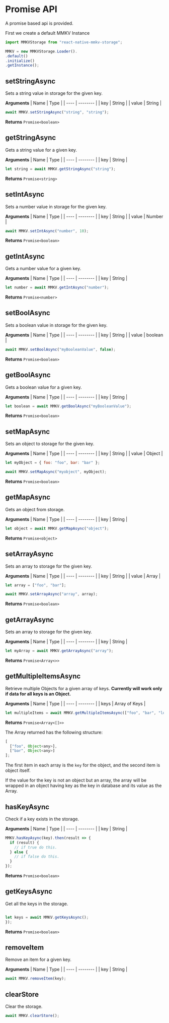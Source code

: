 # Promise API

A promise based api is provided.

First we create a default MMKV Instance

```js
import MMKVStorage from "react-native-mmkv-storage";

MMKV = new MMKVStorage.Loader().
.default()
.initialize()
.getInstance();

```

## setStringAsync

Sets a string value in storage for the given key.

**Arguments**
| Name | Type |
| ---- | -------- |
| key | String |
| value | String |

```jsx
await MMKV.setStringAsync("string", "string");
```

**Returns**
`Promise<boolean>`

## getStringAsync

Gets a string value for a given key.

**Arguments**
| Name | Type |
| ---- | -------- |
| key | String |

```jsx
let string = await MMKV.getStringAsync("string");
```

**Returns**
`Promise<string>`

## setIntAsync

Sets a number value in storage for the given key.

**Arguments**
| Name | Type |
| ---- | -------- |
| key | String |
| value | Number |

```jsx
await MMKV.setIntAsync("number", 10);
```

**Returns**
`Promise<boolean>`

## getIntAsync

Gets a number value for a given key.

**Arguments**
| Name | Type |
| ---- | -------- |
| key | String |

```jsx
let number = await MMKV.getIntAsync("number");
```

**Returns**
`Promise<number>`

## setBoolAsync

Sets a boolean value in storage for the given key.

**Arguments**
| Name | Type |
| ---- | -------- |
| key | String |
| value | boolean |

```jsx
await MMKV.setBoolAsync("myBooleanValue", false);
```

**Returns**
`Promise<boolean>`

## getBoolAsync

Gets a boolean value for a given key.

**Arguments**
| Name | Type |
| ---- | -------- |
| key | String |

```jsx
let boolean = await MMKV.getBoolAsync("myBooleanValue");
```

**Returns**
`Promise<boolean>`

## setMapAsync

Sets an object to storage for the given key.

**Arguments**
| Name | Type |
| ---- | -------- |
| key | String |
| value | Object |

```jsx
let myObject = { foo: "foo", bar: "bar" };

await MMKV.setMapAsync("myobject", myObject);
```

**Returns**
`Promise<boolean>`

## getMapAsync

Gets an object from storage.

**Arguments**
| Name | Type |
| ---- | -------- |
| key | String |

```jsx
let object = await MMKV.getMapAsync("object");
```

**Returns**
`Promise<object>`

## setArrayAsync

Sets an array to storage for the given key.

**Arguments**
| Name | Type |
| ---- | -------- |
| key | String |
| value | Array |

```jsx
let array = ["foo", "bar"];

await MMKV.setArrayAsync("array", array);
```

**Returns**
`Promise<boolean>`

## getArrayAsync

Sets an array to storage for the given key.

**Arguments**
| Name | Type |
| ---- | -------- |
| key | String |

```jsx
let myArray = await MMKV.getArrayAsync("array");
```

**Returns**
`Promise<Array<>>`

## getMultipleItemsAsync

Retrieve multiple Objects for a given array of keys. **Currently will work only if data for all keys is an Object.**

**Arguments**
| Name | Type |
| ---- | -------- |
| keys | Array of Keys |

```jsx
let multipleItems = await MMKV.getMultipleItemsAsync(["foo", "bar", "loo"]);
```

**Returns**
`Promise<Array<[]>>`

The Array returned has the following structure:

```jsx
[
  ["foo", Object<any>],
  ["bar", Object<any>]
];
```

The first item in each array is the `key` for the object, and the second item is object itself.

If the value for the key is not an object but an array, the array will be wrapped in an object having key as the key in database and its value as the Array.

## hasKeyAsync

Check if a key exists in the storage.

**Arguments**
| Name | Type |
| ---- | -------- |
| key | String |

```jsx
MMKV.hasKeyAsync(key).then(result => {
  if (result) {
    // if true do this.
  } else {
    // if false do this.
  }
});
```

**Returns**
`Promise<boolean>`

## getKeysAsync

Get all the keys in the storage.

```jsx

let keys = await MMKV.getKeysAsync();
});

```

**Returns**
`Promise<boolean>`

## removeItem

Remove an item for a given key.

**Arguments**
| Name | Type |
| ---- | -------- |
| key | String |

```jsx
await MMKV.removeItem(key);
```

## clearStore

Clear the storage.

```jsx
await MMKV.clearStore();
```
